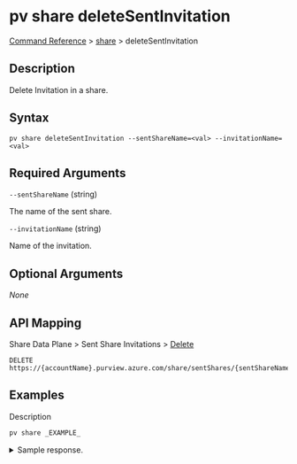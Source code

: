 # pv share deleteSentInvitation

[Command Reference](../../../README.md#command-reference) > [share](./main.md) >  deleteSentInvitation

## Description

Delete Invitation in a share.

## Syntax

```
pv share deleteSentInvitation --sentShareName=<val> --invitationName=<val>
```

## Required Arguments

`--sentShareName` (string)

The name of the sent share.

`--invitationName` (string)

Name of the invitation.

## Optional Arguments

*None*

## API Mapping

Share Data Plane > Sent Share Invitations > [Delete](https://docs.microsoft.com/en-us/rest/api/purview/sharedataplane/sent-share-invitations/delete)
```
DELETE https://{accountName}.purview.azure.com/share/sentShares/{sentShareName}/sentShareInvitations/{sentShareInvitationName}
```

## Examples

Description
```powershell
pv share _EXAMPLE_
```


<details><summary>Sample response.</summary>
<p>

```json
{
    "key": "value"
}
```
</p>
</details>
